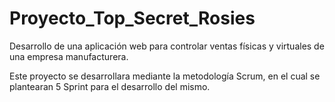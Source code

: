 # Proyecto_Top_Secret_Rosies
Desarrollo de una aplicación web para controlar ventas físicas y virtuales de una empresa manufacturera.

Este proyecto se desarrollara mediante la metodología Scrum, en el cual se plantearan 5 Sprint para el desarrollo del mismo.
